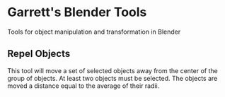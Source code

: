 # Garrett's Blender Tools

Tools for object manipulation and transformation in Blender

## Repel Objects

This tool will move a set of selected objects away from the center
of the group of objects.
At least two objects must be selected. The objects are moved a distance
equal to the average of their radii. 

